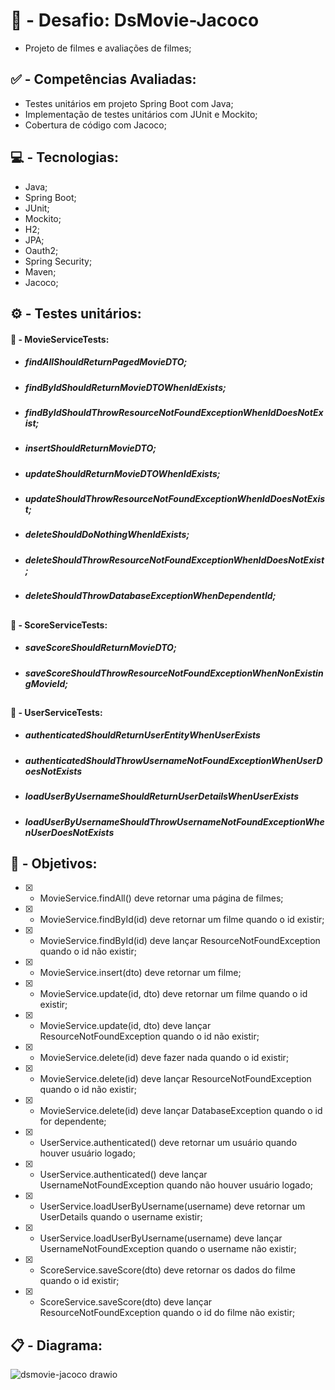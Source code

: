 # :construction: - Desafio: DsMovie-Jacoco

- Projeto de filmes e avaliações de filmes;

##

## :white_check_mark: - Competências Avaliadas:

- Testes unitários em projeto Spring Boot com Java;
- Implementação de testes unitários com JUnit e Mockito;
- Cobertura de código com Jacoco;

##

## :computer: - Tecnologias: 

- Java;
- Spring Boot;
- JUnit;
- Mockito;
- H2;
- JPA;
- Oauth2;
- Spring Security;
- Maven;
- Jacoco;

##

## :gear: - Testes unitários:

#### :open_file_folder: - MovieServiceTests:

- ##### findAllShouldReturnPagedMovieDTO;
- ##### findByIdShouldReturnMovieDTOWhenIdExists;
- ##### findByIdShouldThrowResourceNotFoundExceptionWhenIdDoesNotExist;
- ##### insertShouldReturnMovieDTO;
- ##### updateShouldReturnMovieDTOWhenIdExists;
- ##### updateShouldThrowResourceNotFoundExceptionWhenIdDoesNotExist;
- ##### deleteShouldDoNothingWhenIdExists;
- ##### deleteShouldThrowResourceNotFoundExceptionWhenIdDoesNotExist;
- ##### deleteShouldThrowDatabaseExceptionWhenDependentId;

##

#### :open_file_folder: - ScoreServiceTests:

- ##### saveScoreShouldReturnMovieDTO;
- ##### saveScoreShouldThrowResourceNotFoundExceptionWhenNonExistingMovieId;

##

#### :open_file_folder: - UserServiceTests:

- ##### authenticatedShouldReturnUserEntityWhenUserExists
- ##### authenticatedShouldThrowUsernameNotFoundExceptionWhenUserDoesNotExists
- ##### loadUserByUsernameShouldReturnUserDetailsWhenUserExists
- ##### loadUserByUsernameShouldThrowUsernameNotFoundExceptionWhenUserDoesNotExists

##

## :pushpin: - Objetivos:

- [x] - MovieService.findAll() deve retornar uma página de filmes;
- [x] - MovieService.findById(id) deve retornar um filme quando o id existir;
- [x] - MovieService.findById(id) deve lançar ResourceNotFoundException quando o id não existir;
- [x] - MovieService.insert(dto) deve retornar um filme;
- [x] - MovieService.update(id, dto) deve retornar um filme quando o id existir;
- [x] - MovieService.update(id, dto) deve lançar ResourceNotFoundException quando o id não existir;
- [x] - MovieService.delete(id) deve fazer nada quando o id existir;
- [x] - MovieService.delete(id) deve lançar ResourceNotFoundException quando o id não existir;
- [x] - MovieService.delete(id) deve lançar DatabaseException quando o id for dependente;
- [x] - UserService.authenticated() deve retornar um usuário quando houver usuário logado;
- [x] - UserService.authenticated() deve lançar UsernameNotFoundException quando não houver usuário logado;
- [x] - UserService.loadUserByUsername(username) deve retornar um UserDetails quando o username existir;
- [x] - UserService.loadUserByUsername(username) deve lançar UsernameNotFoundException quando o username não existir;
- [x] - ScoreService.saveScore(dto) deve retornar os dados do filme quando o id existir;
- [x] - ScoreService.saveScore(dto) deve lançar ResourceNotFoundException quando o id do filme não existir;

##

## :clipboard: - Diagrama:

![dsmovie-jacoco drawio](https://github.com/carloshenriquefs/dsmovie-jacoco/assets/54969405/f37c94bc-b127-405a-9a74-cf81b1d8ec2d)
